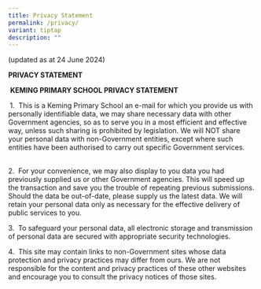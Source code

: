 ```yaml
---
title: Privacy Statement
permalink: /privacy/
variant: tiptap
description: ""
---
```

<p>(updated as at 24 June 2024)</p>
<p><strong>PRIVACY STATEMENT</strong>
</p>
<p>&nbsp;<strong>KEMING PRIMARY SCHOOL PRIVACY STATEMENT</strong>
</p>
<p><strong>&nbsp;</strong>1.&nbsp; This is a Keming Primary School an e-mail
for which you provide us with personally identifiable data, we may share
necessary data with other Government agencies, so as to serve you in a
most efficient and effective way, unless such sharing is prohibited by
legislation. We will NOT share your personal data with non-Government entities,
except where such entities have been authorised to carry out specific Government
services.&nbsp;&nbsp;&nbsp;&nbsp; &nbsp;</p>
<p>2.&nbsp; For your convenience, we may also display to you data you had
previously supplied us or other Government agencies. This will speed up
the transaction and save you the trouble of repeating previous submissions.
Should the data be out-of-date, please supply us the latest data. We will
retain your personal data only as necessary for the effective delivery
of public services to you.&nbsp;&nbsp;&nbsp;&nbsp; &nbsp;</p>
<p>3.&nbsp; To safeguard your personal data, all electronic storage and transmission
of personal data are secured with appropriate security technologies.&nbsp;&nbsp;&nbsp;&nbsp;
&nbsp;</p>
<p>4.&nbsp; This site may contain links to non-Government sites whose data
protection and privacy practices may differ from ours. We are not responsible
for the content and privacy practices of these other websites and encourage
you to consult the privacy notices of those sites.</p>